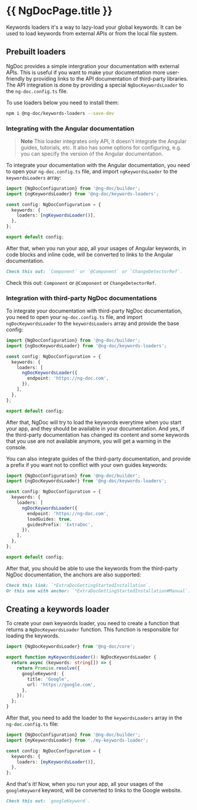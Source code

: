 # {{ NgDocPage.title }}

Keywords loaders it's a way to lazy-load your global keywords.
It can be used to load keywords from external APIs or from the local file system.

## Prebuilt loaders

NgDoc provides a simple intergration your documentation with external APIs.
This is useful if you want to make your documentation more user-friendly by
providing links to the API documentation of third-party libraries. The
API integration is done by providing a special `NgDocKeywordsLoader` to the
`ng-doc.config.ts` file.

To use loaders below you need to install them:

```bash
npm i @ng-doc/keywords-loaders --save-dev
```

### Integrating with the Angular documentation

> **Note**
> This loader integrates only API, it doesn't integrate the Angular guides, tutorials, etc.
> It also has some options for configuring, e.g. you can specify the version of the Angular documentation.

To integrate your documentation with the Angular documentation, you need to open
your `ng-doc.config.ts` file, and import `ngKeywordsLoader` to the `keywordsLoaders` array:

```typescript fileName="ng-doc.config.ts"
import {NgDocConfiguration} from '@ng-doc/builder';
import {ngKeywordsLoader} from '@ng-doc/keywords-loaders';

const config: NgDocConfiguration = {
  keywords: {
    loaders: [ngKeywordsLoader()],
  },
};

export default config;
```

After that, when you run your app, all your usages of Angular keywords, in code blocks and inline
code, will be converted to links to the Angular documentation.

```markdown fileName="index.md"
Check this out: `Component` or `@Component` or `ChangeDetectorRef`.
```

Check this out: `Component` or `@Component` or `ChangeDetectorRef`.

### Integration with third-party NgDoc documentations

To integrate your documentation with third-party NgDoc documentation, you need to open
your `ng-doc.config.ts` file, and import `ngDocKeywordsLoader` to the `keywordsLoaders` array
and provide the base config:

```typescript fileName="ng-doc.config.ts"
import {NgDocConfiguration} from '@ng-doc/builder';
import {ngDocKeywordsLoader} from '@ng-doc/keywords-loaders';

const config: NgDocConfiguration = {
  keywords: {
    loaders: [
      ngDocKeywordsLoader({
        endpoint: 'https://ng-doc.com',
      }),
    ],
  },
};

export default config;
```

After that, NgDoc will try to load the keywords everytime when you start your app,
and they should be available in your documentation. And yes, if the third-party documentation
has changed its content and some keywords that you use are not available anymore, you will get a
warning in the console.

You can also integrate guides of the third-party documentation, and provide a prefix if
you want not to conflict with your own guides keywords:

```typescript fileName="ng-doc.config.ts"
import {NgDocConfiguration} from '@ng-doc/builder';
import {ngDocKeywordsLoader} from '@ng-doc/keywords-loaders';

const config: NgDocConfiguration = {
  keywords: {
    loaders: [
      ngDocKeywordsLoader({
        endpoint: 'https://ng-doc.com',
        loadGuides: true,
        guidesPrefix: 'ExtraDoc',
      }),
    ],
  },
};

export default config;
```

After that, you should be able to use the keywords from the third-party NgDoc documentation,
the anchors are also supported:

```markdown fileName="index.md"
Check this link: `*ExtraDocGettingStartedInstallation`.
Or this one with anchor: `*ExtraDocGettingStartedInstallation#Manual`.
```

## Creating a keywords loader

To create your own keywords loader, you need to create a function that returns a
`NgDocKeywordsLoader` function. This function is responsible for loading the
keywords.

```typescript
import {NgDocKeywordsLoader} from '@ng-doc/core';

export function myKeywordsLoader(): NgDocKeywordsLoader {
  return async (keywords: string[]) => {
    return Promise.resolve({
      googleKeyword: {
        title: 'Google',
        url: 'https://google.com',
      },
    });
  };
}
```

After that, you need to add the loader to the `keywordsLoaders` array in the
`ng-doc.config.ts` file:

```typescript fileName="ng-doc.config.ts"
import {NgDocConfiguration} from '@ng-doc/builder';
import {myKeywordsLoader} from './my-keywords-loader';

const config: NgDocConfiguration = {
  keywords: {
    loaders: [myKeywordsLoader()],
  },
};
```

And that's it! Now, when you run your app, all your usages of the `googleKeyword`
keyword, will be converted to links to the Google website.

```markdown fileName="index.md"
Check this out: `googleKeyword`.
```
